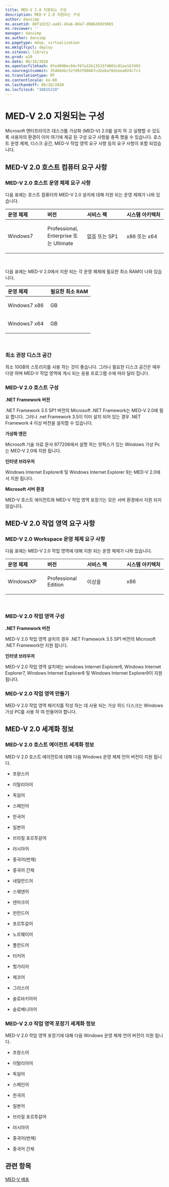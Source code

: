 ```yaml
---
title: MED-V 2.0 지원되는 구성
description: MED-V 2.0 지원되는 구성
author: dansimp
ms.assetid: 88f1d232-aa01-45ab-8da7-d086269250b5
ms.reviewer: ''
manager: dansimp
ms.author: dansimp
ms.pagetype: mdop, virtualization
ms.mktglfcycl: deploy
ms.sitesec: library
ms.prod: w10
ms.date: 06/16/2016
ms.openlocfilehash: 0fed090ec04cf67a32b13533f4003c01ae167493
ms.sourcegitcommit: 354664bc527d93f80687cd2eba70d1eea024c7c3
ms.translationtype: MT
ms.contentlocale: ko-KR
ms.lasthandoff: 06/26/2020
ms.locfileid: "10825218"
---
```

# MED-V 2.0 지원되는 구성


Microsoft 엔터프라이즈 데스크톱 가상화 (MED-V) 2.0를 설치 하 고 실행할 수 있도록 사용자의 환경이 이미 여기에 제공 된 구성 요구 사항을 충족 했을 수 있습니다. 호스트 운영 체제, 디스크 공간, MED-V 작업 영역 요구 사항 등의 요구 사항이 포함 되었습니다.

## MED-V 2.0 호스트 컴퓨터 요구 사항


### MED-V 2.0 호스트 운영 체제 요구 사항

다음 표에는 호스트 컴퓨터의 MED-V 2.0 설치에 대해 지원 되는 운영 체제가 나와 있습니다.

<table>
<colgroup>
<col width="25%" />
<col width="25%" />
<col width="25%" />
<col width="25%" />
</colgroup>
<thead>
<tr class="header">
<th align="left">운영 체제</th>
<th align="left">버전</th>
<th align="left">서비스 팩</th>
<th align="left">시스템 아키텍처</th>
</tr>
</thead>
<tbody>
<tr class="odd">
<td align="left"><p>Windows7</p></td>
<td align="left"><p>Professional, Enterprise 또는 Ultimate</p></td>
<td align="left"><p>없음 또는 SP1</p></td>
<td align="left"><p>x86 또는 x64</p></td>
</tr>
</tbody>
</table>

 

다음 표에는 MED-V 2.0에서 지원 되는 각 운영 체제에 필요한 최소 RAM이 나와 있습니다.

<table>
<colgroup>
<col width="50%" />
<col width="50%" />
</colgroup>
<thead>
<tr class="header">
<th align="left">운영 체제</th>
<th align="left">필요한 최소 RAM</th>
</tr>
</thead>
<tbody>
<tr class="odd">
<td align="left"><p>Windows7 x86</p></td>
<td align="left"><p>GB</p></td>
</tr>
<tr class="even">
<td align="left"><p>Windows7 x64</p></td>
<td align="left"><p>GB</p></td>
</tr>
</tbody>
</table>

 

### 최소 권장 디스크 공간

최소 10GB의 스토리지를 사용 하는 것이 좋습니다. 그러나 필요한 디스크 공간은 매우 다양 하며 MED-V 작업 영역에 게시 되는 응용 프로그램 수에 따라 달라 집니다.

### <a href="" id="med-v-2-0-host-configuration-"></a>MED-V 2.0 호스트 구성

**.NET Framework 버전**

.NET Framework 3.5 SP1 버전의 Microsoft .NET Framework는 MED-V 2.0에 필요 합니다. 그러나 .net Framework 3.5이 이미 설치 되어 있는 경우 .NET Framework 4 이상 버전을 설치할 수 있습니다.

**가상화 엔진**

Microsoft 기술 자료 문서 977206에서 설명 하는 핫픽스가 있는 Windows 가상 Pc는 MED-V 2.0에 지원 됩니다.

**인터넷 브라우저**

Windows Internet Explorer8 및 Windows Internet Explorer 9는 MED-V 2.0에서 지원 됩니다.

**Microsoft 서버 환경**

MED-V 호스트 에이전트와 MED-V 작업 영역 포장기는 모든 서버 환경에서 지원 되지 않습니다.

## MED-V 2.0 작업 영역 요구 사항


### MED-V 2.0 Workspace 운영 체제 요구 사항

다음 표에는 MED-V 2.0 작업 영역에 대해 지원 되는 운영 체제가 나와 있습니다.

<table>
<colgroup>
<col width="25%" />
<col width="25%" />
<col width="25%" />
<col width="25%" />
</colgroup>
<thead>
<tr class="header">
<th align="left">운영 체제</th>
<th align="left">버전</th>
<th align="left">서비스 팩</th>
<th align="left">시스템 아키텍처</th>
</tr>
</thead>
<tbody>
<tr class="odd">
<td align="left"><p>WindowsXP</p></td>
<td align="left"><p>Professional Edition</p></td>
<td align="left"><p>이상을</p></td>
<td align="left"><p>x86</p></td>
</tr>
</tbody>
</table>

 

### <a href="" id="med-v-2-0-workspace-configuration-"></a>MED-V 2.0 작업 영역 구성

**.NET Framework 버전**

MED-V 2.0 작업 영역 설치의 경우 .NET Framework 3.5 SP1 버전의 Microsoft .NET Framework만 지원 됩니다.

**인터넷 브라우저**

MED-V 2.0 작업 영역 설치에는 windows Internet Explorer6, Windows Internet Explorer7, Windows Internet Explorer8 및 Windows Internet Explorer9이 지원 됩니다.

### MED-V 2.0 작업 영역 만들기

MED-V 2.0 작업 영역 패키지를 작성 하는 데 사용 되는 가상 하드 디스크는 Windows 가상 PC를 사용 하 여 만들어야 합니다.

## MED-V 2.0 세계화 정보


### MED-V 2.0 호스트 에이전트 세계화 정보

MED-V 2.0 호스트 에이전트에 대해 다음 Windows 운영 체제 언어 버전이 지원 됩니다.

-   프랑스어

-   이탈리아어

-   독일어

-   스페인어

-   한국어

-   일본어

-   브라질 포르투갈어

-   러시아어

-   중국어(번체)

-   중국어 간체

-   네덜란드어

-   스웨덴어

-   덴마크어

-   핀란드어

-   포르투갈어

-   노르웨이어

-   폴란드어

-   터키어

-   헝가리어

-   체코어

-   그리스어

-   슬로바키아어

-   슬로베니아어

### MED-V 2.0 작업 영역 포장기 세계화 정보

MED-V 2.0 작업 영역 포장기에 대해 다음 Windows 운영 체제 언어 버전이 지원 됩니다.

-   프랑스어

-   이탈리아어

-   독일어

-   스페인어

-   한국어

-   일본어

-   브라질 포르투갈어

-   러시아어

-   중국어(번체)

-   중국어 간체

## 관련 항목


[MED-V 배포](deployment-of-med-v.md)

 

 





